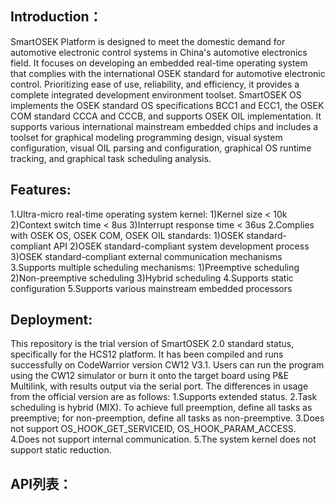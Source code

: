 ## Introduction：
SmartOSEK Platform is designed to meet the domestic demand for automotive electronic control systems in China's automotive electronics field. It focuses on developing an embedded real-time operating system that complies with the international OSEK standard for automotive electronic control. Prioritizing ease of use, reliability, and efficiency, it provides a complete integrated development environment toolset. SmartOSEK OS implements the OSEK standard OS specifications BCC1 and ECC1, the OSEK COM standard CCCA and CCCB, and supports OSEK OIL implementation. It supports various international mainstream embedded chips and includes a toolset for graphical modeling programming design, visual system configuration, visual OIL parsing and configuration, graphical OS runtime tracking, and graphical task scheduling analysis.


## Features:
1.Ultra-micro real-time operating system kernel:
1)Kernel size < 10k
2)Context switch time < 8us
3)Interrupt response time < 36us
2.Complies with OSEK OS, OSEK COM, OSEK OIL standards:
1)OSEK standard-compliant API
2)OSEK standard-compliant system development process
3)OSEK standard-compliant external communication mechanisms
3.Supports multiple scheduling mechanisms:
1)Preemptive scheduling
2)Non-preemptive scheduling
3)Hybrid scheduling
4.Supports static configuration
5.Supports various mainstream embedded processors


## Deployment: 
This repository is the trial version of SmartOSEK 2.0 standard status, specifically for the HCS12 platform. It has been compiled and runs successfully on CodeWarrior version CW12 V3.1. Users can run the program using the CW12 simulator or burn it onto the target board using P&E Multilink, with results output via the serial port. The differences in usage from the official version are as follows:
1.Supports extended status.
2.Task scheduling is hybrid (MIX). To achieve full preemption, define all tasks as  
preemptive; for non-preemption, define all tasks as non-preemptive.
3.Does not support OS_HOOK_GET_SERVICEID, OS_HOOK_PARAM_ACCESS.
4.Does not support internal communication.
5.The system kernel does not support static reduction.
## API列表：
